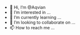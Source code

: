- 👋 Hi, I’m @Aqvian
- 👀 I’m interested in ...
- 🌱 I’m currently learning ...
- 💞️ I’m looking to collaborate on ...
- 📫 How to reach me ...

<!---
Aqvian/Aqvian is a ✨ special ✨ repository because its `README.md` (this file) appears on your GitHub profile.
You can click the Preview link to take a look at your changes.
--->
